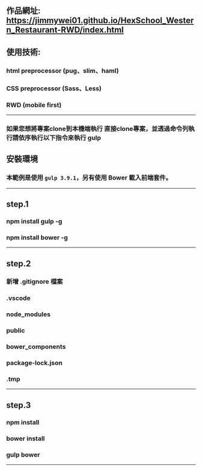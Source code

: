 
## 作品網址:   https://jimmywei01.github.io/HexSchool_Western_Restaurant-RWD/index.html

## 使用技術: 
### html preprocessor (pug、slim、haml)
### CSS preprocessor (Sass、Less)
### RWD (mobile first)
---

### 如果您想將專案clone到本機端執行 直接clone專案，並透過命令列執行請依序執行以下指令來執行 gulp

## 安裝環境
### 本範例是使用 `gulp 3.9.1`，另有使用 Bower 載入前端套件。

---
## step.1
### npm install gulp -g
### npm install bower -g
---
## step.2 
### 新增 .gitignore 檔案
### .vscode
### node_modules
### public
### bower_components
### package-lock.json
### .tmp
---
## step.3
### npm install
### bower install
### gulp bower
---

